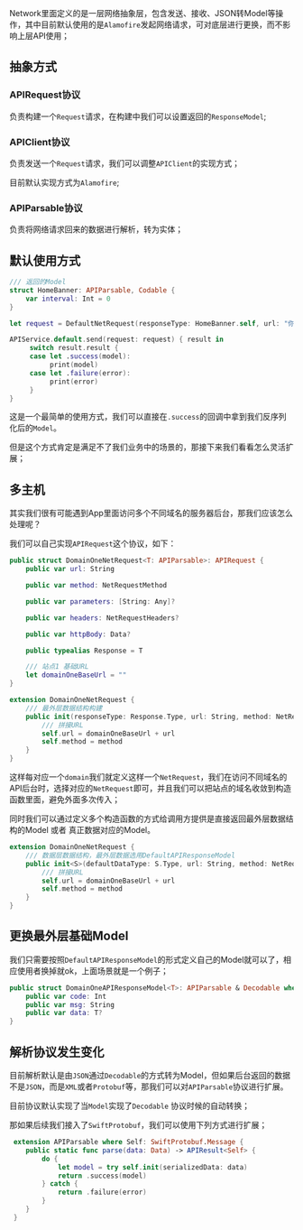 Network里面定义的是一层网络抽象层，包含发送、接收、JSON转Model等操作，其中目前默认使用的是`Alamofire`发起网络请求，可对底层进行更换，而不影响上层API使用；

## 抽象方式

### APIRequest协议

负责构建一个`Request`请求，在构建中我们可以设置返回的`ResponseModel`;

### APIClient协议

负责发送一个`Request`请求，我们可以调整`APIClient`的实现方式；

目前默认实现方式为`Alamofire`;

### APIParsable协议

负责将网络请求回来的数据进行解析，转为实体；

## 默认使用方式

```swift
/// 返回的Model
struct HomeBanner: APIParsable, Codable {
    var interval: Int = 0
}

let request = DefaultNetRequest(responseType: HomeBanner.self, url: "你的API地止")

APIService.default.send(request: request) { result in
     switch result.result {
     case let .success(model):
          print(model)
     case let .failure(error):
          print(error)
     }
}
```

这是一个最简单的使用方式，我们可以直接在`.success`的回调中拿到我们反序列化后的`Model`。

但是这个方式肯定是满足不了我们业务中的场景的，那接下来我们看看怎么灵活扩展；



## 多主机

其实我们很有可能遇到App里面访问多个不同域名的服务器后台，那我们应该怎么处理呢？

我们可以自己实现`APIRequest`这个协议，如下：

```swift
public struct DomainOneNetRequest<T: APIParsable>: APIRequest {
    public var url: String

    public var method: NetRequestMethod

    public var parameters: [String: Any]?

    public var headers: NetRequestHeaders?

    public var httpBody: Data?

    public typealias Response = T

    /// 站点1 基础URL
    let domainOneBaseUrl = ""
}

extension DomainOneNetRequest {
    /// 最外层数据结构构建
    public init(responseType: Response.Type, url: String, method: NetRequestMethod = .get) {
        /// 拼接URL
        self.url = domainOneBaseUrl + url
        self.method = method
    }
}
```

这样每对应一个`domain`我们就定义这样一个`NetRequest`，我们在访问不同域名的API后台时，选择对应的`NetRequest`即可，并且我们可以把站点的域名收敛到构造函数里面，避免外面多次传入；

同时我们可以通过定义多个构造函数的方式给调用方提供是直接返回最外层数据结构的Model 或者 真正数据对应的Model。

```swift
extension DomainOneNetRequest {
    /// 数据层数据结构，最外层数据选用DefaultAPIResponseModel
    public init<S>(defaultDataType: S.Type, url: String, method: NetRequestMethod = .get) where DefaultAPIResponseModel<S> == T {
      	/// 拼接URL
        self.url = domainOneBaseUrl + url
        self.method = method
    }
}
```



## 更换最外层基础Model



我们只需要按照`DefaultAPIResponseModel`的形式定义自己的Model就可以了，相应使用者换掉就ok，上面场景就是一个例子；

```swift
public struct DomainOneAPIResponseModel<T>: APIParsable & Decodable where T: APIParsable & Decodable {
    public var code: Int
    public var msg: String
    public var data: T?    
}
```

## 解析协议发生变化

目前解析默认是由`JSON`通过`Decodable`的方式转为Model，但如果后台返回的数据不是`JSON`，而是`XML`或者`Protobuf`等，那我们可以对`APIParsable`协议进行扩展。

目前协议默认实现了当`Model`实现了`Decodable` 协议时候的自动转换；

那如果后续我们接入了`SwiftProtobuf`，我们可以使用下列方式进行扩展；

```swift
 extension APIParsable where Self: SwiftProtobuf.Message {
    public static func parse(data: Data) -> APIResult<Self> {
        do {
            let model = try self.init(serializedData: data)
            return .success(model)
        } catch {
            return .failure(error)
        }
    }
 }
```

